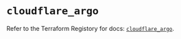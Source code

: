 # `cloudflare_argo`

Refer to the Terraform Registory for docs: [`cloudflare_argo`](https://www.terraform.io/docs/providers/cloudflare/r/argo).
